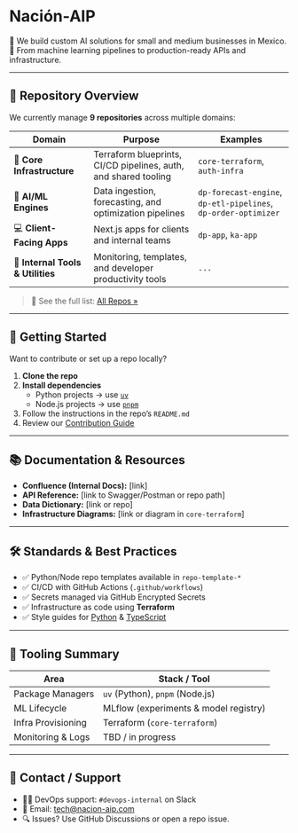 # Nación-AIP

🚀 We build custom AI solutions for small and medium businesses in Mexico.  
🧠 From machine learning pipelines to production-ready APIs and infrastructure.

---

## 📁 Repository Overview

We currently manage **9 repositories** across multiple domains:

| Domain | Purpose | Examples |
|--------|---------|----------|
| 🧱 **Core Infrastructure** | Terraform blueprints, CI/CD pipelines, auth, and shared tooling | `core-terraform`, `auth-infra` |
| 🔄 **AI/ML Engines** | Data ingestion, forecasting, and optimization pipelines | `dp-forecast-engine`, `dp-etl-pipelines`, `dp-order-optimizer` |
| 💻 **Client-Facing Apps** | Next.js apps for clients and internal teams | `dp-app`, `ka-app` |
| 🧰 **Internal Tools & Utilities** | Monitoring, templates, and developer productivity tools | `...` |

> 🧭 See the full list: [All Repos »](https://github.com/orgs/Nacion-AIP/repositories)

---

## 🚀 Getting Started

Want to contribute or set up a repo locally?

1. **Clone the repo**
2. **Install dependencies**
   - Python projects → use [`uv`](https://github.com/astral-sh/uv)
   - Node.js projects → use [`pnpm`](https://pnpm.io/)
3. Follow the instructions in the repo’s `README.md`
4. Review our [Contribution Guide](https://github.com/Nacion-AIP/.github/blob/main/CONTRIBUTING.md)

---

## 📚 Documentation & Resources

- **Confluence (Internal Docs):** [link]
- **API Reference:** [link to Swagger/Postman or repo path]
- **Data Dictionary:** [link or repo]
- **Infrastructure Diagrams:** [link or diagram in `core-terraform`]

---

## 🛠 Standards & Best Practices

- ✅ Python/Node repo templates available in `repo-template-*`
- ✅ CI/CD with GitHub Actions (`.github/workflows`)
- ✅ Secrets managed via GitHub Encrypted Secrets
- ✅ Infrastructure as code using **Terraform**
- ✅ Style guides for [Python](https://link-to-python-style-guide) & [TypeScript](https://link-to-ts-style-guide)

---

## 🧩 Tooling Summary

| Area              | Stack / Tool         |
|-------------------|----------------------|
| Package Managers  | `uv` (Python), `pnpm` (Node.js) |
| ML Lifecycle      | MLflow (experiments & model registry) |
| Infra Provisioning| Terraform (`core-terraform`) |
| Monitoring & Logs | TBD / in progress    |

---

## 👥 Contact / Support

- 🧑‍💻 DevOps support: `#devops-internal` on Slack
- 📩 Email: tech@nacion-aip.com
- 🔍 Issues? Use GitHub Discussions or open a repo issue.

